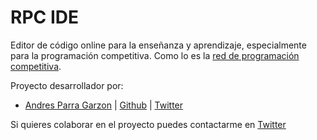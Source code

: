 # RPC IDE

Editor de código online para la enseñanza y aprendizaje, especialmente para la programación competitiva. Como lo es la [red de programación competitiva](https://redprogramacioncompetitiva.com).

Proyecto desarrollador por:

- [Andres Parra Garzon](https://byandrev.dev) | [Github](https://github.com/byandrev) | [Twitter](https://twitter.com/byandrev)

Si quieres colaborar en el proyecto puedes contactarme en [Twitter](https://twitter.com/byandrev)
